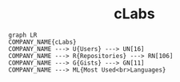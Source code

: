<h1 align="center">cLabs</h1>

```mermaid
graph LR
COMPANY_NAME{cLabs}
COMPANY_NAME ---> U{Users} ---> UN[16]
COMPANY_NAME ---> R{Repositories} ---> RN[106]
COMPANY_NAME ---> G{Gists} ---> GN[11]
COMPANY_NAME ---> ML{Most Used<br>Languages}
```
